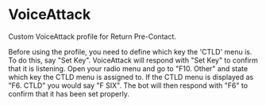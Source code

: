 # VoiceAttack

Custom VoiceAttack profile for Return Pre-Contact.

Before using the profile, you need to define which key the 'CTLD' menu is. To do this, say "Set Key". VoiceAttack will respond with "Set Key" to confirm that it is listening. Open your radio menu and go to "F10. Other" and state which key the CTLD menu is assigned to. If the CTLD menu is displayed as "F6. CTLD" you would say "F SIX". The bot will then respond with "F6" to confirm that it has been set properly.